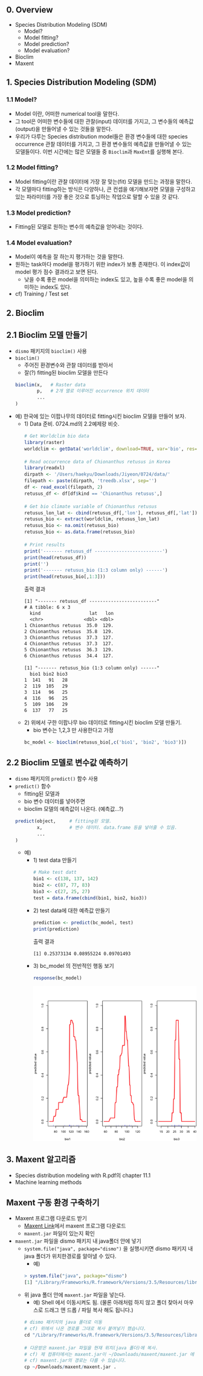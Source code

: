 ## 0. Overview
- Species Distribution Modeling (SDM)
    - Model?
    - Model fitting?
    - Model prediction?
    - Model evaluation?
- Bioclim
- Maxent

## 1. Species Distribution Modeling (SDM)

### 1.1 Model?
- Model 이란, 어떠한 numerical tool을 말한다. 
- 그 tool은 어떠한 변수들에 대한 관찰(input) 데이터를 가지고, 그 변수들의 예측값(output)을 만들어낼 수 있는 것들을 말한다.
- 우리가 다루는 Species distribution model들은 환경 변수들에 대한 species occurrence 관찰 데이터를 가지고, 그 환경 변수들의 예측값을 만들어낼 수 있는 모델들이다. 이번 시간에는 많은 모델들 중 `Bioclim`과 `MaxEnt`를 실행해 본다.

### 1.2 Model fitting?
- Model fitting이란 관찰 데이터에 가장 잘 맞는(fit) 모델을 만드는 과정을 말한다.
- 각 모델마다 fitting하는 방식은 다양하나, 큰 컨셉을 얘기해보자면 모델을 구성하고 있는 파라미터를 가장 좋은 것으로 튜닝하는 작업으로 말할 수 있을 것 같다.

### 1.3 Model prediction?
- Fitting된 모델로 원하는 변수의 예측값을 얻어내는 것이다.

### 1.4 Model evaluation?
- Model이 예측을 잘 하는지 평가하는 것을 말한다.
- 원하는 task마다 model을 평가하기 위한 index가 보통 존재한다. 이 index값이 model 평가 점수 결과라고 보면 된다.
    - 낮을 수록 좋은 model을 의미하는 index도 있고, 높을 수록 좋은 model을 의미하는 index도 있다.
- cf) Training / Test set

## 2. Bioclim
## 2.1 Bioclim 모델 만들기
- `dismo` 패키지의 `bioclim()` 사용
- `bioclim()`
    - 주어진 환경변수와 관찰 데이터를 받아서
    - 잘(?) fitting된 bioclim 모델을 만든다
    ```R
    bioclim(x,   # Raster data
            p,   # 2개 열로 이루어진 occurrence 위치 데이터
            ...
    )
    ```
- 예) 한국에 있는 이팝나무의 데이터로 fitting시킨 bioclim 모델을 만들어 보자.
    - 1\) Data 준비. 0724.md의 2.2예제랑 비슷.
        ```R
        # Get Worldclim bio data
        library(raster)
        worldclim <- getData('worldclim', download=TRUE, var='bio', res=2.5)

        # Read occurrence data of Chionanthus retusus in Korea
        library(readxl)
        dirpath <- '/Users/haekyu/Downloads/Jiyeon/0724/data/'
        filepath <- paste(dirpath, 'treedb.xlsx', sep='')
        df <- read_excel(filepath, 2)
        retusus_df <- df[df$kind == 'Chionanthus retusus',]

        # Get bio climate variable of Chionanthus retusus
        retusus_lon_lat <- cbind(retusus_df[,'lon'], retusus_df[,'lat'])
        retusus_bio <- extract(worldclim, retusus_lon_lat)
        retusus_bio <- na.omit(retusus_bio)
        retusus_bio <- as.data.frame(retusus_bio)

        # Print results
        print('------- retusus_df -------------------------')
        print(head(retusus_df))
        print('')
        print('------- retusus_bio (1:3 column only) ------')
        print(head(retusus_bio[,1:3]))
        ```
        출력 결과
        ```
        [1] "------- retusus_df -------------------------"
        # A tibble: 6 x 3
          kind                  lat   lon
          <chr>               <dbl> <dbl>
        1 Chionanthus retusus  35.0  129.
        2 Chionanthus retusus  35.8  129.
        3 Chionanthus retusus  37.3  127.
        4 Chionanthus retusus  37.3  127.
        5 Chionanthus retusus  36.3  129.
        6 Chionanthus retusus  34.4  127.

        [1] "------- retusus_bio (1:3 column only) ------"
          bio1 bio2 bio3
        1  141   91   28
        2  119  105   29
        3  114   96   25
        4  116   96   25
        5  109  106   29
        6  137   77   25
        ```
    - 2\) 위에서 구한 이팝나무 bio 데이터로 fitting시킨 bioclim 모델 만들기. 
        - bio 변수는 1,2,3 만 사용한다고 가정
        ```R
        bc_model <- bioclim(retusus_bio[,c('bio1', 'bio2', 'bio3')])
        ```

## 2.2 Bioclim 모델로 변수값 예측하기
- `dismo` 패키지의 `predict()` 함수 사용
- `predict()` 함수
    - fitting된 모델과 
    - bio 변수 데이터를 넣어주면
    - bioclim 모델의 예측값이 나온다. (예측값...?)
    ```R
    predict(object,     # fitting된 모델. 
            x,          # 변수 데이터. data.frame 등을 넣어줄 수 있음.
            ...
    )
    ```
    - 예)
        - 1\) test data 만들기
            ```R
            # Make test datt
            bio1 <- c(138, 137, 142)
            bio2 <- c(87, 77, 83)
            bio3 <- c(27, 25, 27)
            test = data.frame(cbind(bio1, bio2, bio3))
            ```
        - 2\) test data에 대한 예측값 만들기
            ```R
            prediction <- predict(bc_model, test)
            print(prediction)
            ```
            출력 결과
            ```
            [1] 0.25373134 0.08955224 0.09701493
            ```
        - 3\) bc_model 의 전반적인 행동 보기
            ```R
            response(bc_model)
            ```
            <img src="bc_model.png" width="500">

## 3. Maxent 알고리즘
- Species distribution modeling with R.pdf의 chapter 11.1
- Machine learning methods

## Maxent 구동 환경 구축하기
- Maxent 프로그램 다운로드 받기
    - [Maxent Link](http://biodiversityinformatics.amnh.org/open_source/maxent/)에서 maxent 프로그램 다운로드
    - `maxent.jar` 파일이 있는지 확인
- `maxent.jar` 파일을 dismo 패키지 내 java폴더 안에 넣기
    - `system.file("java", package="dismo")` 을 실행시키면 dismo 패키지 내 java 폴더가 위치한경로를 알아낼 수 있다.
        - 예)
        ```R
        > system.file("java", package="dismo")
        [1] "/Library/Frameworks/R.framework/Versions/3.5/Resources/library/dismo/java"
        ```
    - 위 java 폴더 안에 `maxent.jar` 파일을 넣는다.
        - 예) Shell 에서 이동시켜도 됨. (물론 아래처럼 하지 않고 폴더 찾아서 마우스로 드래그 앤 드롭 / 파일 복사 해도 됩니다.)
        ```R
        # dismo 패키지의 java 폴더로 이동
        # cf) 위에서 나온 경로를 그대로 복사 붙여넣기 했습니다.
        cd "/Library/Frameworks/R.framework/Versions/3.5/Resources/library/dismo/java"

        # 다운받은 maxent.jar 파일을 현재 위치(java 폴더)에 복사.
        # cf) 제 컴퓨터에서는 maxent.jar이 ~/Downloads/maxent/maxent.jar 에 위치해있습니다. 
        # cf) maxent.jar의 경로는 다를 수 있습니다.
        cp ~/Downloads/maxent/maxent.jar .
        ```